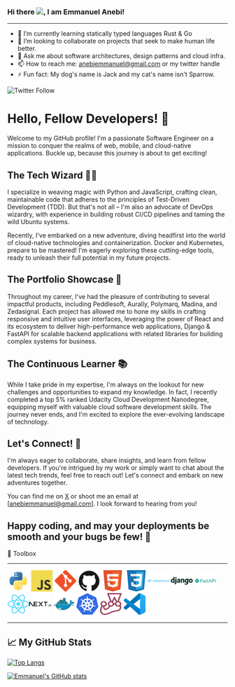 <!-- ### Hi there 👋-->
### Hi there <img src="https://raw.githubusercontent.com/MartinHeinz/MartinHeinz/master/wave.gif" width="30px">, I am Emmanuel Anebi!
---

<!-- **mannyanebi/mannyanebi** is a ✨ _special_ ✨ repository because its `README.md` (this file) appears on your GitHub profile.

Here are some ideas to get you started: -->

- 🔭 I’m currently learning statically typed languages Rust & Go
- 👯 I’m looking to collaborate on projects that seek to make human life better.
- 💬 Ask me about software architectures, design patterns and cloud infra.
- 📫 How to reach me: anebiemmanuel@gmail.com or my twitter handle
- ⚡ Fun fact: My dog's name is Jack and my cat's name isn't Sparrow.


![Twitter Follow](https://img.shields.io/twitter/follow/mannyanebi?style=social)

# Hello, Fellow Developers! 🚀

Welcome to my GitHub profile! I'm a passionate Software Engineer on a mission to conquer the realms of web, mobile, and cloud-native applications. Buckle up, because this journey is about to get exciting!

## The Tech Wizard 🧙‍♂️

I specialize in weaving magic with Python and JavaScript, crafting clean, maintainable code that adheres to the principles of Test-Driven Development (TDD). But that's not all – I'm also an advocate of DevOps wizardry, with experience in building robust CI/CD pipelines and taming the wild Ubuntu systems.

Recently, I've embarked on a new adventure, diving headfirst into the world of cloud-native technologies and containerization. Docker and Kubernetes, prepare to be mastered! I'm eagerly exploring these cutting-edge tools, ready to unleash their full potential in my future projects.

## The Portfolio Showcase 📂

Throughout my career, I've had the pleasure of contributing to several impactful products, including Peddlesoft, Aurally, Polymarq, Madina, and Zedasignal. Each project has allowed me to hone my skills in crafting responsive and intuitive user interfaces, leveraging the power of React and its ecosystem to deliver high-performance web applications, Django & FastAPI for scalable backend applications with related libraries for building complex systems for business.

## The Continuous Learner 📚

While I take pride in my expertise, I'm always on the lookout for new challenges and opportunities to expand my knowledge. In fact, I recently completed a top 5% ranked Udacity Cloud Development Nanodegree, equipping myself with valuable cloud software development skills. The journey never ends, and I'm excited to explore the ever-evolving landscape of technology.

## Let's Connect! 🤝

I'm always eager to collaborate, share insights, and learn from fellow developers. If you're intrigued by my work or simply want to chat about the latest tech trends, feel free to reach out! Let's connect and embark on new adventures together.

You can find me on [X](https://x.com/mannyanebi) or shoot me an email at [anebiemmanuel@gmail.com]. I look forward to hearing from you!

Happy coding, and may your deployments be smooth and your bugs be few! 🍻
---

🧰 Toolbox

---
<img src="https://github.com/devicons/devicon/blob/master/icons/python/python-original.svg" alt="Python Logo" width="50" height="50"/> <img src="https://github.com/devicons/devicon/blob/master/icons/javascript/javascript-original.svg" alt="JavaScript Logo" width="50" height="50"/> <img src="https://github.com/devicons/devicon/blob/master/icons/git/git-original.svg" alt="Git Logo" width="50" height="50"/> <img src="https://github.com/devicons/devicon/blob/master/icons/github/github-original.svg" alt="Github Logo" width="50" height="50"/> <img src="https://github.com/devicons/devicon/blob/master/icons/html5/html5-original.svg" alt="HTML5 Logo" width="50" height="50"/> <img src="https://github.com/devicons/devicon/blob/master/icons/css3/css3-original.svg" alt="CSS3 Logo" width="50" height="50"/><img src="https://github.com/devicons/devicon/blob/master/icons/tailwindcss/tailwindcss-plain-wordmark.svg" alt="Tailwind Logo" width="50" height="50"/> <img src="https://github.com/devicons/devicon/blob/master/icons/django/django-plain-wordmark.svg" alt="Django Logo" width="50" height="50"/> <img src="https://github.com/devicons/devicon/blob/master/icons/fastapi/fastapi-plain-wordmark.svg" alt="FastAPI Logo" width="50" height="50"/> <img src="https://github.com/devicons/devicon/blob/master/icons/react/react-original.svg" alt="React Logo" width="50" height="50"/><img src="https://github.com/devicons/devicon/blob/master/icons/nextjs/nextjs-original-wordmark.svg" alt="Next.js Logo" width="50" height="50"/> <img src="https://github.com/devicons/devicon/blob/master/icons/docker/docker-original.svg" alt="Docker Logo" width="50" height="50"/> <img src="https://github.com/devicons/devicon/blob/master/icons/kubernetes/kubernetes-plain.svg" alt="Kubernetes Logo" width="50" height="50"/> <img src="https://github.com/devicons/devicon/blob/master/icons/jest/jest-plain.svg" alt="Jest Logo" width="50" height="50"/> <img src="https://github.com/devicons/devicon/blob/master/icons/vscode/vscode-original.svg" alt="VSCode Logo" width="50" height="50"/>


---

## &#x1f4c8; My GitHub Stats

[![Top Langs](https://github-readme-stats.vercel.app/api/top-langs/?username=mannyanebi&hide=html,css&theme=default)](https://github.com/anuraghazra/github-readme-stats)

[![Emmanuel's GitHub stats](https://github-readme-stats.vercel.app/api?username=mannyanebi&theme=default)](https://github.com/anuraghazra/github-readme-stats)

